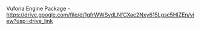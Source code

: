 Vuforia Engine Package - https://drive.google.com/file/d/1gfrWWSvdLNfCXac2Nxy615Lgsc5HIZEn/view?usp=drive_link 
